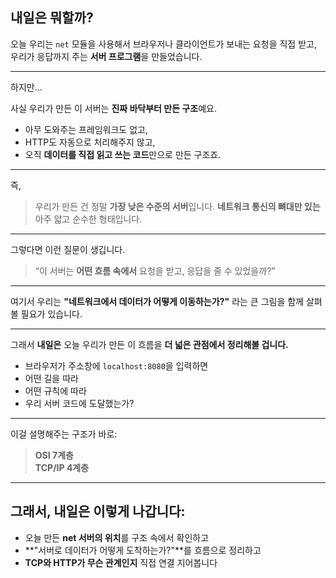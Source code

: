 ## 내일은 뭐할까?

오늘 우리는 `net` 모듈을 사용해서
브라우저나 클라이언트가 보내는 요청을 직접 받고,
우리가 응답까지 주는 **서버 프로그램**을 만들었습니다.

---

하지만…

사실 우리가 만든 이 서버는
**진짜 바닥부터 만든 구조**예요.

- 아무 도와주는 프레임워크도 없고,
- HTTP도 자동으로 처리해주지 않고,
- 오직 **데이터를 직접 읽고 쓰는 코드**만으로 만든 구조죠.

---

즉,

> 우리가 만든 건 정말 **가장 낮은 수준의 서버**입니다.
> **네트워크 통신의 뼈대만 있는** 아주 얇고 순수한 형태입니다.

---

그렇다면 이런 질문이 생깁니다.

> “이 서버는 **어떤 흐름 속에서** 요청을 받고, 응답을 줄 수 있었을까?”

---

여기서 우리는
**"네트워크에서 데이터가 어떻게 이동하는가?"**
라는 큰 그림을 함께 살펴볼 필요가 있습니다.

---

그래서 **내일은**
오늘 우리가 만든 이 흐름을
**더 넓은 관점에서 정리해볼 겁니다.**

- 브라우저가 주소창에 `localhost:8080`을 입력하면
- 어떤 길을 따라
- 어떤 규칙에 따라
- 우리 서버 코드에 도달했는가?

---

이걸 설명해주는 구조가 바로:

> **OSI 7계층**  
> **TCP/IP 4계층**

---

## 그래서, 내일은 이렇게 나갑니다:

- 오늘 만든 **net 서버의 위치**를 구조 속에서 확인하고
- **"서버로 데이터가 어떻게 도착하는가?"**를 흐름으로 정리하고
- **TCP와 HTTP가 무슨 관계인지** 직접 연결 지어봅니다

